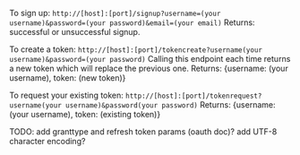 To sign up: `http://[host]:[port]/signup?username=(your username)&password=(your password)&email=(your email)`
Returns: successful or unsuccessful signup.

To create a token: `http://[host]:[port]/tokencreate?username(your username)&password=(your password)`
Calling this endpoint each time returns a new token which will replace the previous one.
Returns: {username: (your username), token: (new token)}

To request your existing token: `http://[host]:[port]/tokenrequest?username(your username)&password(your password)`
Returns: {username: (your username), token: (existing token)}

TODO: add granttype and refresh token params (oauth doc)?
add UTF-8 character encoding?
